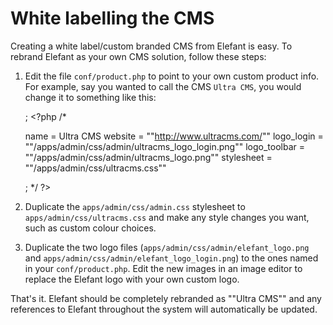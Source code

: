 # White labelling the CMS

Creating a white label/custom branded CMS from Elefant is easy. To rebrand Elefant as your own CMS solution, follow these steps:

1. Edit the file `conf/product.php` to point to your own custom product info. For example, say you wanted to call the CMS `Ultra CMS`, you would change it to something like this:

    ; <?php /*
    
    name = Ultra CMS
    website = ""http://www.ultracms.com/""
    logo_login = ""/apps/admin/css/admin/ultracms_logo_login.png""
    logo_toolbar = ""/apps/admin/css/admin/ultracms_logo.png""
    stylesheet = ""/apps/admin/css/ultracms.css""
    
    ; */ ?>

2. Duplicate the `apps/admin/css/admin.css` stylesheet to `apps/admin/css/ultracms.css` and make any style changes you want, such as custom colour choices.

3. Duplicate the two logo files (`apps/admin/css/admin/elefant_logo.png` and `apps/admin/css/admin/elefant_logo_login.png`) to the ones named in your `conf/product.php`. Edit the new images in an image editor to replace the Elefant logo with your own custom logo.

That's it. Elefant should be completely rebranded as ""Ultra CMS"" and any references to Elefant throughout the system will automatically be updated.